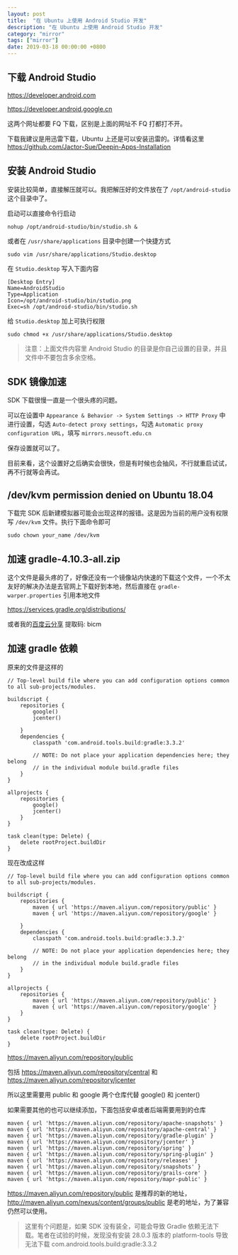 ```yaml
---
layout: post
title:  "在 Ubuntu 上使用 Android Studio 开发"
description: "在 Ubuntu 上使用 Android Studio 开发"
category: "mirror"
tags: ["mirror"]
date: 2019-03-18 00:00:00 +0800
---
```


## 下载 Android Studio 

https://developer.android.com

https://developer.android.google.cn

这两个网址都要 FQ 下载，区别是上面的网址不 FQ 打都打不开。

下载我建议是用迅雷下载，Ubuntu 上还是可以安装迅雷的。详情看这里 https://github.com/Jactor-Sue/Deepin-Apps-Installation

## 安装 Android Studio 

安装比较简单，直接解压就可以。我把解压好的文件放在了 `/opt/android-studio` 这个目录中了。

启动可以直接命令行启动 

```shell
nohup /opt/android-studio/bin/studio.sh &
```

或者在 `/usr/share/applications` 目录中创建一个快捷方式

```shell
sudo vim /usr/share/applications/Studio.desktop
```

在 `Studio.desktop` 写入下面内容

```
[Desktop Entry] 
Name=AndroidStudio 
Type=Application 
Icon=/opt/android-studio/bin/studio.png 
Exec=sh /opt/android-studio/bin/studio.sh
```

给 `Studio.desktop` 加上可执行权限

```shell
sudo chmod +x /usr/share/applications/Studio.desktop
```

> 注意：上面文件内容里 Android Studio 的目录是你自己设置的目录，并且文件中不要包含多余空格。

## SDK 镜像加速

SDK 下载很慢一直是一个很头疼的问题。

可以在设置中 `Appearance & Behavior -> System Settings -> HTTP Proxy` 中进行设置，勾选 `Auto-detect proxy settings`，勾选 `Automatic proxy configuration URL`，填写 `mirrors.neusoft.edu.cn`

保存设置就可以了。

目前来看，这个设置好之后确实会很快，但是有时候也会抽风，不行就重启试试，再不行就等会再试。

## /dev/kvm permission denied on Ubuntu 18.04

下载完 SDK 后新建模拟器可能会出现这样的报错。这是因为当前的用户没有权限写 `/dev/kvm` 文件。执行下面命令即可

```shell
sudo chown your_name /dev/kvm
```

## 加速 gradle-4.10.3-all.zip

这个文件是最头疼的了，好像还没有一个镜像站内快速的下载这个文件，一个不太友好的解决办法是去官网上下载好到本地，然后直接在 `gradle-warper.properties` 引用本地文件

https://services.gradle.org/distributions/

或者我的[百度云分享](https://pan.baidu.com/s/1zLxEQ35YaPIGfZKiluua5A) 提取码: bicm 

## 加速 gradle 依赖

原来的文件是这样的

```
// Top-level build file where you can add configuration options common to all sub-projects/modules.

buildscript {
    repositories {
        google()
        jcenter()
        
    }
    dependencies {
        classpath 'com.android.tools.build:gradle:3.3.2'
        
        // NOTE: Do not place your application dependencies here; they belong
        // in the individual module build.gradle files
    }
}

allprojects {
    repositories {
        google()
        jcenter()
    }
}

task clean(type: Delete) {
    delete rootProject.buildDir
}

```

现在改成这样

```
// Top-level build file where you can add configuration options common to all sub-projects/modules.

buildscript {
    repositories {
        maven { url 'https://maven.aliyun.com/repository/public' }
        maven { url 'https://maven.aliyun.com/repository/google' }
        
    }
    dependencies {
        classpath 'com.android.tools.build:gradle:3.3.2'
        
        // NOTE: Do not place your application dependencies here; they belong
        // in the individual module build.gradle files
    }
}

allprojects {
    repositories {
        maven { url 'https://maven.aliyun.com/repository/public' }
        maven { url 'https://maven.aliyun.com/repository/google' }
    }
}

task clean(type: Delete) {
    delete rootProject.buildDir
}
```

https://maven.aliyun.com/repository/public

包括 https://maven.aliyun.com/repository/central 和 https://maven.aliyun.com/repository/jcenter

所以这里需要用 public 和 google 两个仓库代替 google() 和 jcenter() 

如果需要其他的也可以继续添加，下面包括安卓或者后端需要用到的仓库

```
maven { url 'https://maven.aliyun.com/repository/apache-snapshots' }
maven { url 'https://maven.aliyun.com/repository/apache-central' }
maven { url 'https://maven.aliyun.com/repository/gradle-plugin' }
maven { url 'https://maven.aliyun.com/repository/jcenter' }
maven { url 'https://maven.aliyun.com/repository/spring' }
maven { url 'https://maven.aliyun.com/repository/spring-plugin' }
maven { url 'https://maven.aliyun.com/repository/releases' }
maven { url 'https://maven.aliyun.com/repository/snapshots' }
maven { url 'https://maven.aliyun.com/repository/grails-core' }
maven { url 'https://maven.aliyun.com/repository/mapr-public' }
```

https://maven.aliyun.com/repository/public 是推荐的新的地址，http://maven.aliyun.com/nexus/content/groups/public 是老的地址，为了兼容仍然可以使用。

> 这里有个问题是，如果 SDK 没有装全，可能会导致 Gradle 依赖无法下载。笔者在试验的时候，发现没有安装 28.0.3 版本的 platform-tools 导致无法下载 com.android.tools.build:gradle:3.3.2

